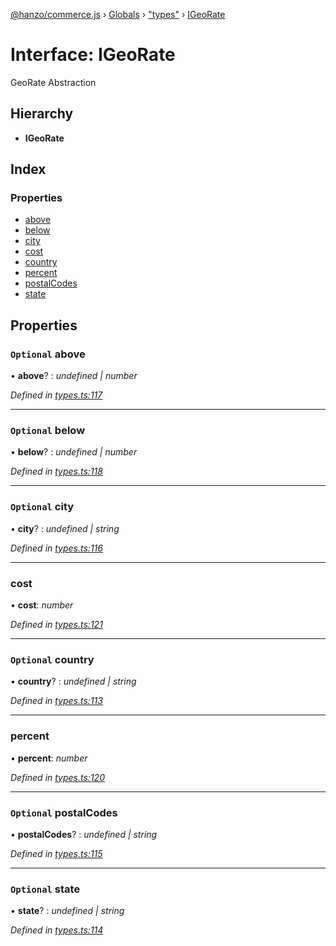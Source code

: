 [@hanzo/commerce.js](../README.md) › [Globals](../globals.md) › ["types"](../modules/_types_.md) › [IGeoRate](_types_.igeorate.md)

# Interface: IGeoRate

GeoRate Abstraction

## Hierarchy

* **IGeoRate**

## Index

### Properties

* [above](_types_.igeorate.md#optional-above)
* [below](_types_.igeorate.md#optional-below)
* [city](_types_.igeorate.md#optional-city)
* [cost](_types_.igeorate.md#cost)
* [country](_types_.igeorate.md#optional-country)
* [percent](_types_.igeorate.md#percent)
* [postalCodes](_types_.igeorate.md#optional-postalcodes)
* [state](_types_.igeorate.md#optional-state)

## Properties

### `Optional` above

• **above**? : *undefined | number*

*Defined in [types.ts:117](https://github.com/hanzoai/commerce.js/blob/80c8ee8/src/types.ts#L117)*

___

### `Optional` below

• **below**? : *undefined | number*

*Defined in [types.ts:118](https://github.com/hanzoai/commerce.js/blob/80c8ee8/src/types.ts#L118)*

___

### `Optional` city

• **city**? : *undefined | string*

*Defined in [types.ts:116](https://github.com/hanzoai/commerce.js/blob/80c8ee8/src/types.ts#L116)*

___

###  cost

• **cost**: *number*

*Defined in [types.ts:121](https://github.com/hanzoai/commerce.js/blob/80c8ee8/src/types.ts#L121)*

___

### `Optional` country

• **country**? : *undefined | string*

*Defined in [types.ts:113](https://github.com/hanzoai/commerce.js/blob/80c8ee8/src/types.ts#L113)*

___

###  percent

• **percent**: *number*

*Defined in [types.ts:120](https://github.com/hanzoai/commerce.js/blob/80c8ee8/src/types.ts#L120)*

___

### `Optional` postalCodes

• **postalCodes**? : *undefined | string*

*Defined in [types.ts:115](https://github.com/hanzoai/commerce.js/blob/80c8ee8/src/types.ts#L115)*

___

### `Optional` state

• **state**? : *undefined | string*

*Defined in [types.ts:114](https://github.com/hanzoai/commerce.js/blob/80c8ee8/src/types.ts#L114)*
